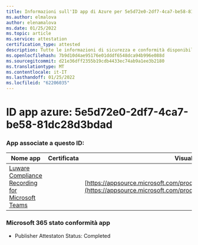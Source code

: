 ```yaml
---
title: Informazioni sull'ID app di Azure per 5e5d72e0-2df7-4ca7-be58-81dc28d3bdad
ms.author: elmalova
author: elenamalova
ms.date: 01/25/2022
ms.topic: article
ms.service: attestation
certification_type: attested
description: Tutte le informazioni di sicurezza e conformità disponibili per 5e5d72e0-2df7-4ca7-be58-81dc28d3bdad.
ms.openlocfilehash: 7b9d10d4ae95176e01dddf6548dca94b996e088d
ms.sourcegitcommit: d21e36dff2355b19cdb4433ec74ab9a1ee3b2180
ms.translationtype: MT
ms.contentlocale: it-IT
ms.lasthandoff: 01/25/2022
ms.locfileid: "62206035"
---
```

# <a name="azure-app-id-5e5d72e0-2df7-4ca7-be58-81dc28d3bdad"></a>ID app azure: 5e5d72e0-2df7-4ca7-be58-81dc28d3bdad


### <a name="apps-associated-with-this-id"></a>App associate a questo ID:
| **Nome app** | **Certificata** | **Visualizzazione in AppSource** |
|--------------|---------------|-----------------------|
| [Luware Compliance Recording for Microsoft Teams](https://docs.microsoft.com/microsoft-365-app-certification/forward/luwareagzurich.recording_azure_marketplace) |  | [https://appsource.microsoft.com/product/office/luwareagzurich.recording_azure_marketplace](https://appsource.microsoft.com/product/office/luwareagzurich.recording_azure_marketplace) |

### <a name="microsoft-365-app-compliance-status"></a>Microsoft 365 stato conformità app
- Publisher Attestaton Status: Completed
